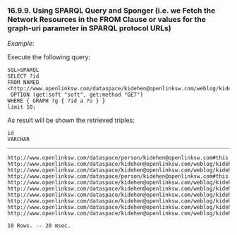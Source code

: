 <div>

<div>

<div>

<div>

### 16.9.9. Using SPARQL Query and Sponger (i.e. we Fetch the Network Resources in the FROM Clause or values for the graph-uri parameter in SPARQL protocol URLs)

</div>

</div>

</div>

<span class="emphasis">*Example:*</span>

Execute the following query:

``` programlisting
SQL>SPARQL
SELECT ?id
FROM NAMED <http://www.openlinksw.com/dataspace/kidehen@openlinksw.com/weblog/kidehen@openlinksw.com%27s%20BLOG%20%5B127%5D/sioc.ttl>
 OPTION (get:soft "soft", get:method "GET")
WHERE { GRAPH ?g { ?id a ?o } }
limit 10;
```

As result will be shown the retrieved triples:

``` programlisting
id
VARCHAR
_______________________________________________________________________________

http://www.openlinksw.com/dataspace/person/kidehen@openlinksw.com#this
http://www.openlinksw.com/dataspace/kidehen@openlinksw.com/weblog/kidehen@openlinksw.com%27s%20BLOG%20%5B127%5D
http://www.openlinksw.com/dataspace/kidehen@openlinksw.com/weblog/kidehen@openlinksw.com%27s%20BLOG%20%5B127%5D
http://www.openlinksw.com/dataspace/person/kidehen@openlinksw.com#this
http://www.openlinksw.com/dataspace/kidehen@openlinksw.com/weblog/kidehen@openlinksw.com%27s%20BLOG%20%5B127%5D/612
http://www.openlinksw.com/dataspace/kidehen@openlinksw.com/weblog/kidehen@openlinksw.com%27s%20BLOG%20%5B127%5D/612
http://www.openlinksw.com/dataspace/kidehen@openlinksw.com/weblog/kidehen@openlinksw.com%27s%20BLOG%20%5B127%5D/610
http://www.openlinksw.com/dataspace/kidehen@openlinksw.com/weblog/kidehen@openlinksw.com%27s%20BLOG%20%5B127%5D/610
http://www.openlinksw.com/dataspace/kidehen@openlinksw.com/weblog/kidehen@openlinksw.com%27s%20BLOG%20%5B127%5D/856
http://www.openlinksw.com/dataspace/kidehen@openlinksw.com/weblog/kidehen@openlinksw.com%27s%20BLOG%20%5B127%5D/856

10 Rows. -- 20 msec.
```

</div>

